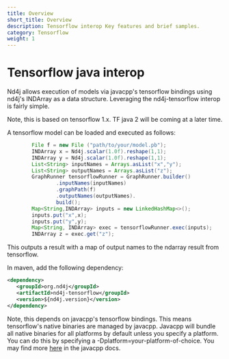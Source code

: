 ```yaml
---
title: Overview
short_title: Overview
description: Tensorflow interop Key features and brief samples.
category: Tensorflow
weight: 1
---
```


# Tensorflow java interop

Nd4j allows execution of models via javacpp's tensorflow bindings using nd4j's INDArray as a data structure.
Leveraging the nd4j-tensorflow interop is fairly simple.

Note, this is based on tensorflow 1.x. TF java 2 will be coming at a later time.

A tensorflow model can be loaded and executed as follows:

```java
        File f = new File ("path/to/your/model.pb");
        INDArray x = Nd4j.scalar(1.0f).reshape(1,1);
        INDArray y = Nd4j.scalar(1.0f).reshape(1,1);
        List<String> inputNames = Arrays.asList("x","y");
        List<String> outputNames = Arrays.asList("z");
        GraphRunner tensorflowRunner = GraphRunner.builder()
                .inputNames(inputNames)
                .graphPath(f)
                .outputNames(outputNames).
                build();
        Map<String,INDArray> inputs = new LinkedHashMap<>();
        inputs.put("x",x);
        inputs.put("y",y);
        Map<String, INDArray> exec = tensorflowRunner.exec(inputs);
        INDArray z = exec.get("z");
```


This outputs a result with a map of output names to the ndarray result from tensorflow.



In maven, add the following dependency:
```xml
<dependency>
   <groupId>org.nd4j</groupId>
   <artifactId>nd4j-tensorflow</groupId>
   <version>${nd4j.version}</version>
</dependency>
```


Note, this depends on javacpp's tensorflow bindings. This means tensorflow's native binaries are managed by javacpp.
Javacpp will bundle all native binaries for all platforms by default unless you specify a platform.
You can do this by specifying a -Dplatform=your-platform-of-choice. You may find more [here](https://github.com/bytedeco/javacpp-presets/wiki/Reducing-the-Number-of-Dependencies) in the javacpp docs.



